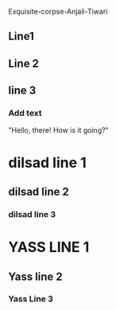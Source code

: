 Exquisite-corpse-Anjali-Tiwari

## Line1

## Line 2 

## line 3

### Add text
"Hello, there! How is it going?"

# dilsad line 1 

## dilsad line 2 

### dilsad line 3

# YASS LINE 1
## Yass line 2
### Yass Line 3
